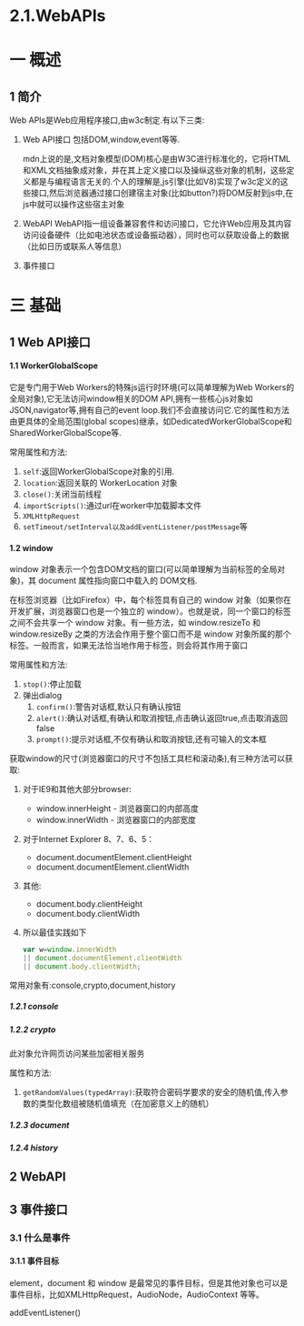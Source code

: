 # 2.1.WebAPIs

# 一 概述

## 1 简介
Web APIs是Web应用程序接口,由w3c制定.有以下三类:
1. Web API接口
    包括DOM,window,event等等.

    mdn上说的是,文档对象模型(DOM)核心是由W3C进行标准化的，它将HTML和XML文档抽象成对象，并在其上定义接口以及操纵这些对象的机制，这些定义都是与编程语言无关的.个人的理解是,js引擎(比如V8)实现了w3c定义的这些接口,然后浏览器通过接口创建宿主对象(比如button?)将DOM反射到js中,在js中就可以操作这些宿主对象
2. WebAPI
    WebAPI指一组设备兼容套件和访问接口，它允许Web应用及其内容访问设备硬件（比如电池状态或设备振动器），同时也可以获取设备上的数据（比如日历或联系人等信息）
3. 事件接口

# 三 基础
## 1 Web API接口
#### 1.1 WorkerGlobalScope
它是专门用于Web Workers的特殊js运行时环境(可以简单理解为Web Workers的全局对象),它无法访问window相关的DOM API,拥有一些核心js对象如JSON,navigator等,拥有自己的event loop.我们不会直接访问它.它的属性和方法由更具体的全局范围(global scopes)继承，如DedicatedWorkerGlobalScope和SharedWorkerGlobalScope等.

常用属性和方法:
1. `self`:返回WorkerGlobalScope对象的引用.
2. `location`:返回关联的 WorkerLocation 对象
3. `close()`:关闭当前线程
4. `importScripts()`:通过url在worker中加载脚本文件
5. `XMLHttpRequest`
6. `setTimeout/setInterval以及addEventListener/postMessage`等



#### 1.2 window
window 对象表示一个包含DOM文档的窗口(可以简单理解为当前标签的全局对象)，其 document 属性指向窗口中载入的 DOM文档.

在标签浏览器（比如Firefox）中，每个标签具有自己的 window 对象（如果你在开发扩展，浏览器窗口也是一个独立的 window）。也就是说，同一个窗口的标签之间不会共享一个 window 对象。有一些方法，如 window.resizeTo 和 window.resizeBy 之类的方法会作用于整个窗口而不是 window 对象所属的那个标签。一般而言，如果无法恰当地作用于标签，则会将其作用于窗口


常用属性和方法:
1. `stop()`:停止加载
2. 弹出dialog
    1. `confirm()`:警告对话框,默认只有确认按钮
    2. `alert()`:确认对话框,有确认和取消按钮,点击确认返回true,点击取消返回false
    3. `prompt()`:提示对话框,不仅有确认和取消按钮,还有可输入的文本框

获取window的尺寸(浏览器窗口的尺寸不包括工具栏和滚动条),有三种方法可以获取:
1. 对于IE9和其他大部分browser:
    - window.innerHeight - 浏览器窗口的内部高度
    - window.innerWidth - 浏览器窗口的内部宽度
2. 对于Internet Explorer 8、7、6、5：
    - document.documentElement.clientHeight
    - document.documentElement.clientWidth
3. 其他:
    - document.body.clientHeight
    - document.body.clientWidth
4. 所以最佳实践如下

    ```javascript
    var w=window.innerWidth
    || document.documentElement.clientWidth
    || document.body.clientWidth;
    ```

常用对象有:console,crypto,document,history

##### 1.2.1 console
##### 1.2.2 crypto
此对象允许网页访问某些加密相关服务

属性和方法:
1. `getRandomValues(typedArray)`:获取符合密码学要求的安全的随机值,传入参数的类型化数组被随机值填充（在加密意义上的随机）

##### 1.2.3 document
##### 1.2.4 history

## 2 WebAPI
## 3 事件接口
### 3.1 什么是事件

#### 3.1.1 事件目标
element，document 和 window 是最常见的事件目标，但是其他对象也可以是事件目标，比如XMLHttpRequest，AudioNode，AudioContext 等等。




addEventListener()